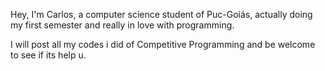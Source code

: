 Hey, I'm Carlos, a computer science student of Puc-Goiás, actually doing my first semester and really in love with programming.

I will post all my codes i did of Competitive Programming and be welcome to see if its help u.

